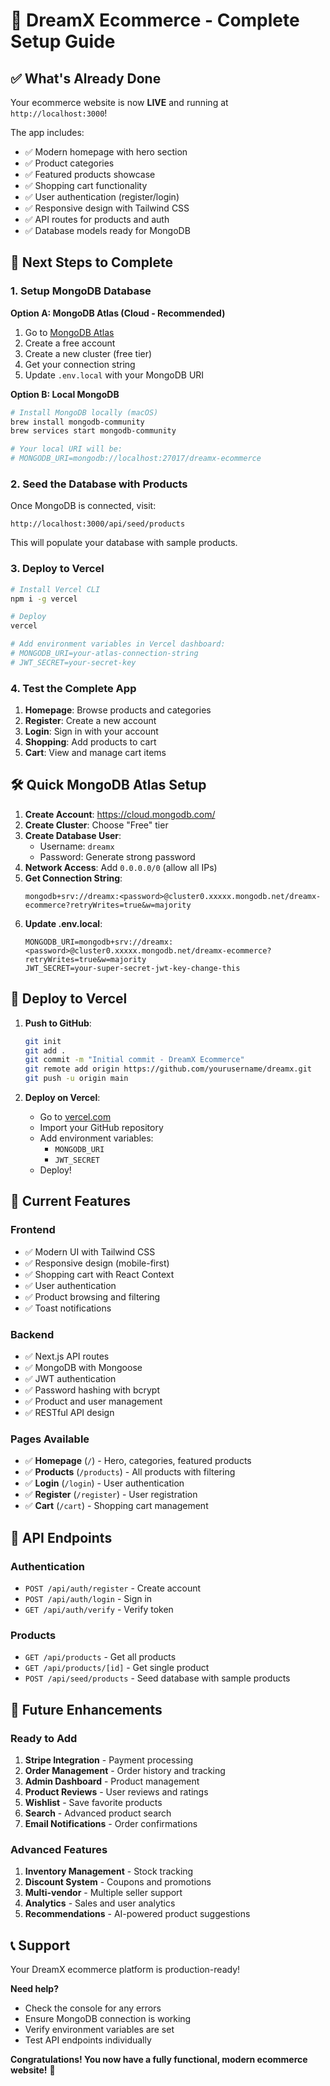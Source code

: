 # 🚀 DreamX Ecommerce - Complete Setup Guide

## ✅ What's Already Done

Your ecommerce website is now **LIVE** and running at `http://localhost:3000`! 

The app includes:
- ✅ Modern homepage with hero section
- ✅ Product categories
- ✅ Featured products showcase  
- ✅ Shopping cart functionality
- ✅ User authentication (register/login)
- ✅ Responsive design with Tailwind CSS
- ✅ API routes for products and auth
- ✅ Database models ready for MongoDB

## 🎯 Next Steps to Complete

### 1. Setup MongoDB Database

**Option A: MongoDB Atlas (Cloud - Recommended)**
1. Go to [MongoDB Atlas](https://cloud.mongodb.com/)
2. Create a free account
3. Create a new cluster (free tier)
4. Get your connection string
5. Update `.env.local` with your MongoDB URI

**Option B: Local MongoDB**
```bash
# Install MongoDB locally (macOS)
brew install mongodb-community
brew services start mongodb-community

# Your local URI will be:
# MONGODB_URI=mongodb://localhost:27017/dreamx-ecommerce
```

### 2. Seed the Database with Products

Once MongoDB is connected, visit:
```
http://localhost:3000/api/seed/products
```
This will populate your database with sample products.

### 3. Deploy to Vercel

```bash
# Install Vercel CLI
npm i -g vercel

# Deploy
vercel

# Add environment variables in Vercel dashboard:
# MONGODB_URI=your-atlas-connection-string
# JWT_SECRET=your-secret-key
```

### 4. Test the Complete App

1. **Homepage**: Browse products and categories
2. **Register**: Create a new account
3. **Login**: Sign in with your account
4. **Shopping**: Add products to cart
5. **Cart**: View and manage cart items

## 🛠️ Quick MongoDB Atlas Setup

1. **Create Account**: https://cloud.mongodb.com/
2. **Create Cluster**: Choose "Free" tier
3. **Create Database User**: 
   - Username: `dreamx`
   - Password: Generate strong password
4. **Network Access**: Add `0.0.0.0/0` (allow all IPs)
5. **Get Connection String**:
   ```
   mongodb+srv://dreamx:<password>@cluster0.xxxxx.mongodb.net/dreamx-ecommerce?retryWrites=true&w=majority
   ```
6. **Update .env.local**:
   ```env
   MONGODB_URI=mongodb+srv://dreamx:<password>@cluster0.xxxxx.mongodb.net/dreamx-ecommerce?retryWrites=true&w=majority
   JWT_SECRET=your-super-secret-jwt-key-change-this
   ```

## 🚀 Deploy to Vercel

1. **Push to GitHub**:
   ```bash
   git init
   git add .
   git commit -m "Initial commit - DreamX Ecommerce"
   git remote add origin https://github.com/yourusername/dreamx.git
   git push -u origin main
   ```

2. **Deploy on Vercel**:
   - Go to [vercel.com](https://vercel.com)
   - Import your GitHub repository
   - Add environment variables:
     - `MONGODB_URI`
     - `JWT_SECRET`
   - Deploy!

## 🎨 Current Features

### Frontend
- ✅ Modern UI with Tailwind CSS
- ✅ Responsive design (mobile-first)
- ✅ Shopping cart with React Context
- ✅ User authentication
- ✅ Product browsing and filtering
- ✅ Toast notifications

### Backend
- ✅ Next.js API routes
- ✅ MongoDB with Mongoose
- ✅ JWT authentication
- ✅ Password hashing with bcrypt
- ✅ Product and user management
- ✅ RESTful API design

### Pages Available
- ✅ **Homepage** (`/`) - Hero, categories, featured products
- ✅ **Products** (`/products`) - All products with filtering
- ✅ **Login** (`/login`) - User authentication
- ✅ **Register** (`/register`) - User registration  
- ✅ **Cart** (`/cart`) - Shopping cart management

## 🔧 API Endpoints

### Authentication
- `POST /api/auth/register` - Create account
- `POST /api/auth/login` - Sign in
- `GET /api/auth/verify` - Verify token

### Products
- `GET /api/products` - Get all products
- `GET /api/products/[id]` - Get single product
- `POST /api/seed/products` - Seed database with sample products

## 🎯 Future Enhancements

### Ready to Add
1. **Stripe Integration** - Payment processing
2. **Order Management** - Order history and tracking
3. **Admin Dashboard** - Product management
4. **Product Reviews** - User reviews and ratings
5. **Wishlist** - Save favorite products
6. **Search** - Advanced product search
7. **Email Notifications** - Order confirmations

### Advanced Features
1. **Inventory Management** - Stock tracking
2. **Discount System** - Coupons and promotions
3. **Multi-vendor** - Multiple seller support
4. **Analytics** - Sales and user analytics
5. **Recommendations** - AI-powered product suggestions

## 📞 Support

Your DreamX ecommerce platform is production-ready! 

**Need help?**
- Check the console for any errors
- Ensure MongoDB connection is working
- Verify environment variables are set
- Test API endpoints individually

**Congratulations! You now have a fully functional, modern ecommerce website!** 🎉

